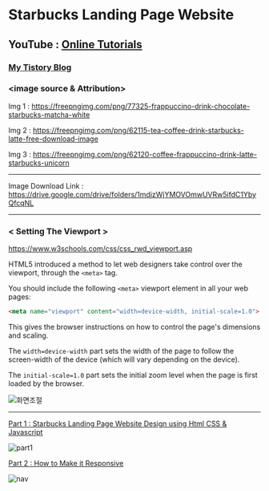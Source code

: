 # Starbucks Landing Page Website

## YouTube : [Online Tutorials](https://www.youtube.com/channel/UCbwXnUipZsLfUckBPsC7Jog)

### [My Tistory Blog](https://java-coding.tistory.com/2)

### <image source & Attribution>

Img 1 : https://freepngimg.com/png/77325-frappuccino-drink-chocolate-starbucks-matcha-white

Img 2 : https://freepngimg.com/png/62115-tea-coffee-drink-starbucks-latte-free-download-image

Img 3 : https://freepngimg.com/png/62120-coffee-frappuccino-drink-latte-starbucks-unicorn

---

Image Download Link : https://drive.google.com/drive/folders/1mdjzWjYMOVOmwUVRw5ifdC1YbyQfcqNL

---
### < Setting The Viewport >

https://www.w3schools.com/css/css_rwd_viewport.asp

HTML5 introduced a method to let web designers take control over the viewport, through the ```<meta>``` tag.

You should include the following ```<meta>``` viewport element in all your web pages:

```html
<meta name="viewport" content="width=device-width, initial-scale=1.0">
```

This gives the browser instructions on how to control the page's dimensions and scaling.

The ```width=device-width``` part sets the width of the page to follow the screen-width of the device (which will vary depending on the device).

The ```initial-scale=1.0``` part sets the initial zoom level when the page is first loaded by the browser.

![화면조절](https://user-images.githubusercontent.com/51290739/115993824-7e61f000-a60f-11eb-9705-23af13875cb6.gif)

---

[Part 1 : Starbucks Landing Page Website Design using Html CSS & Javascript](https://youtu.be/91Q6RvKvd7o)

![part1](https://user-images.githubusercontent.com/51290739/115987293-6da18200-a5ef-11eb-8b0c-ad090a60516a.gif)

[Part 2 : How to Make it Responsive](https://youtu.be/HXKNedyDbNE)

![nav](https://user-images.githubusercontent.com/51290739/115994150-bddd0c00-a610-11eb-858a-8ed8557cbb91.gif)
